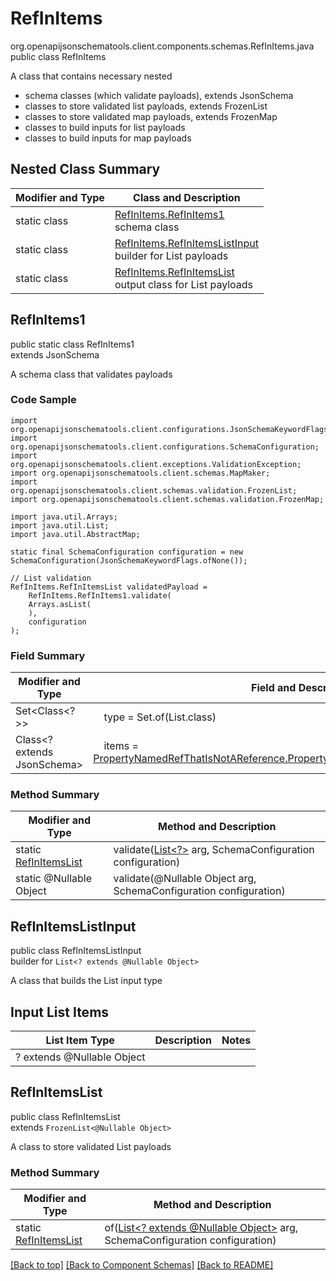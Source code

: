 # RefInItems
org.openapijsonschematools.client.components.schemas.RefInItems.java
public class RefInItems

A class that contains necessary nested
- schema classes (which validate payloads), extends JsonSchema
- classes to store validated list payloads, extends FrozenList
- classes to store validated map payloads, extends FrozenMap
- classes to build inputs for list payloads
- classes to build inputs for map payloads

## Nested Class Summary
| Modifier and Type | Class and Description |
| ----------------- | ---------------------- |
| static class | [RefInItems.RefInItems1](#refinitems1)<br> schema class |
| static class | [RefInItems.RefInItemsListInput](#refinitemslistinput)<br> builder for List payloads |
| static class | [RefInItems.RefInItemsList](#refinitemslist)<br> output class for List payloads |

## RefInItems1
public static class RefInItems1<br>
extends JsonSchema

A schema class that validates payloads

### Code Sample
```
import org.openapijsonschematools.client.configurations.JsonSchemaKeywordFlags;
import org.openapijsonschematools.client.configurations.SchemaConfiguration;
import org.openapijsonschematools.client.exceptions.ValidationException;
import org.openapijsonschematools.client.schemas.MapMaker;
import org.openapijsonschematools.client.schemas.validation.FrozenList;
import org.openapijsonschematools.client.schemas.validation.FrozenMap;

import java.util.Arrays;
import java.util.List;
import java.util.AbstractMap;

static final SchemaConfiguration configuration = new SchemaConfiguration(JsonSchemaKeywordFlags.ofNone());

// List validation
RefInItems.RefInItemsList validatedPayload =
    RefInItems.RefInItems1.validate(
    Arrays.asList(
    ),
    configuration
);
```

### Field Summary
| Modifier and Type | Field and Description |
| ----------------- | ---------------------- |
| Set<Class<?>> | &nbsp;&nbsp;&nbsp;&nbsp;type = Set.of(List.class)<br/> |
| Class<? extends JsonSchema> | &nbsp;&nbsp;&nbsp;&nbsp;items = [PropertyNamedRefThatIsNotAReference.PropertyNamedRefThatIsNotAReference1.class](../../components/schemas/PropertyNamedRefThatIsNotAReference.md#propertynamedrefthatisnotareference1)<br> |

### Method Summary
| Modifier and Type | Method and Description |
| ----------------- | ---------------------- |
| static [RefInItemsList](#refinitemslist) | validate([List<?>](#refinitemslistinput) arg, SchemaConfiguration configuration) |
| static @Nullable Object | validate(@Nullable Object arg, SchemaConfiguration configuration) |
## RefInItemsListInput
public class RefInItemsListInput<br>
builder for `List<? extends @Nullable Object>`

A class that builds the List input type

## Input List Items
List Item Type | Description | Notes
-------------------- | ------------- | -------------
? extends @Nullable Object |  |

## RefInItemsList
public class RefInItemsList<br>
extends `FrozenList<@Nullable Object>`

A class to store validated List payloads

### Method Summary
| Modifier and Type | Method and Description |
| ----------------- | ---------------------- |
| static [RefInItemsList](#refinitemslist) | of([List<? extends @Nullable Object>](#refinitemslistinput) arg, SchemaConfiguration configuration) |

[[Back to top]](#top) [[Back to Component Schemas]](../../../README.md#Component-Schemas) [[Back to README]](../../../README.md)

